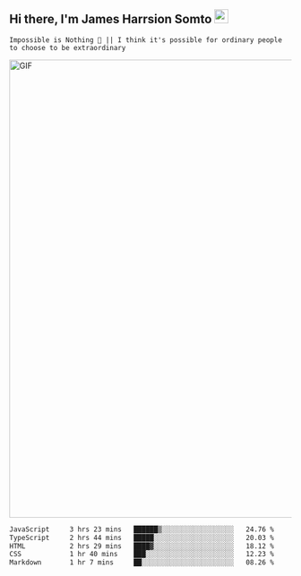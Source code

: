 ## Hi there, I'm James Harrsion Somto <img src="https://media.giphy.com/media/hvRJCLFzcasrR4ia7z/giphy.gif" width="25px">

`Impossible is Nothing 🚀 || I think it's possible for ordinary people to choose to be extraordinary`

 
<img align="center" alt="GIF" src="https://github.com/Gapur/Gapur/blob/master/coding.gif?raw=true" width="818px" height="818px" />




<!--START_SECTION:waka-->

```txt
JavaScript     3 hrs 23 mins   ██████▒░░░░░░░░░░░░░░░░░░   24.76 %
TypeScript     2 hrs 44 mins   █████░░░░░░░░░░░░░░░░░░░░   20.03 %
HTML           2 hrs 29 mins   ████▓░░░░░░░░░░░░░░░░░░░░   18.12 %
CSS            1 hr 40 mins    ███░░░░░░░░░░░░░░░░░░░░░░   12.23 %
Markdown       1 hr 7 mins     ██░░░░░░░░░░░░░░░░░░░░░░░   08.26 %
```

<!--END_SECTION:waka-->
<br />
<br />
<br />








